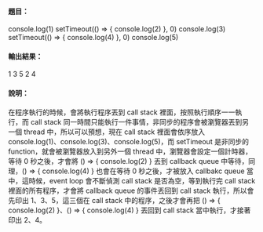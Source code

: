 #### 題目：
console.log(1)
setTimeout(() => {
  console.log(2)
}, 0)
console.log(3)
setTimeout(() => {
  console.log(4)
}, 0)
console.log(5)

#### 輸出結果：
1
3
5
2
4

#### 說明：
在程序執行的時候，會將執行程序丟到 call stack 裡面，按照執行順序一一執行，而 call stack 同一時間只能執行一件事情，非同步的程序會被瀏覽器丟到另一個 thread 中，所以可以預想，現在 call stack 裡面會依序放入 console.log(1)、console.log(3)、console.log(5)，而 setTimeout 是非同步的 function，就會被瀏覽器放入到另外一個 thread 中，瀏覽器會設定一個計時器，等待 0 秒之後，才會將 () => { console.log(2) } 丟到 callback queue 中等待，同理，() => { console.log(4) } 也會在等待 0 秒之後，才被放入 callbakc queue 當中，這時候，event loop 會不斷偵測 call stack 是否為空，等到執行完 call stack 裡面的所有程序，才會將 callback queue 的事件丟回到 call stack 執行，所以會先印出 1、3、5，這三個在 call stack 中的程序，之後才會再把 () => { console.log(2) }、() => { console.log(4) } 丟回到 call stack 當中執行，才接著印出 2、4。